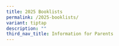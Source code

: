 ```yaml
---
title: 2025 Booklists
permalink: /2025-booklists/
variant: tiptap
description: ""
third_nav_title: Information for Parents
---
```

<p></p>